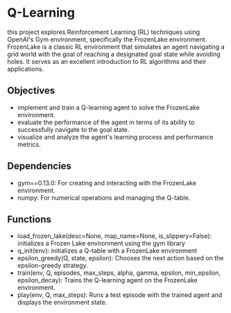 # Q-Learning

this project explores Reinforcement Learning (RL) techniques using OpenAI's Gym environment, specifically the FrozenLake environment. FrozenLake is a classic RL environment that simulates an agent navigating a grid world with the goal of reaching a designated goal state while avoiding holes. It serves as an excellent introduction to RL algorithms and their applications.

## Objectives
- implement and train a Q-learning agent to solve the FrozenLake environment.
- evaluate the performance of the agent in terms of its ability to successfully navigate to the goal state.
- visualize and analyze the agent's learning process and performance metrics.


## Dependencies
- gym==0.13.0: For creating and interacting with the FrozenLake environment.
- numpy: For numerical operations and managing the Q-table.
  

## Functions
- load_frozen_lake(desc=None, map_name=None, is_slippery=False): initializes a Frozen Lake environment using the gym library
- q_init(env): initializes a Q-table with a FrozenLake environment
- epsilon_greedy(Q, state, epsilon): Chooses the next action based on the epsilon-greedy strategy.
- train(env, Q, episodes, max_steps, alpha, gamma, epsilon, min_epsilon, epsilon_decay): Trains the Q-learning agent on the FrozenLake environment.
- play(env, Q, max_steps): Runs a test episode with the trained agent and displays the environment state.